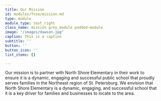 ```yaml
---
title: Our Mission
id: modules/fnse/mission.md
type: module
module_type: text_right
class_name: mission grey_module padded-module
image: "/images/dawson.jpg"
caption: This is a caption
subtitle: ''
button: ''
button_icon: ''
list_items: []

---
```

Our mission is to partner with North Shore Elementary in their work to ensure it is a dynamic, engaging and successful public school that proudly serves families in the Northeast region of St. Petersburg. We envision that North Shore Elementary is a dynamic, engaging, and successful school that it is a key driver for families and businesses to locate to the area.